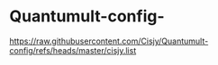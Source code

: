 # Quantumult-config-
https://raw.githubusercontent.com/Cisjy/Quantumult-config/refs/heads/master/cisjy.list
